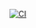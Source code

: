 [![CI](https://github.com/cottonguard/proconlib-2025/actions/workflows/rust.yml/badge.svg)](https://github.com/cottonguard/proconlib-2025/actions)
